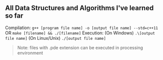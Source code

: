 ## All Data Structures and Algorithms I've learned so far
Compilation: `g++ [program file name] -o [output file name] --std=c++11`
OR `make [filename] && ./[filename]`
Execution: (On Windows) `.\[output file name]` (On Linux/Unix) `./[output file name]`
> Note: files with .pde extension can be executed in processing environment
